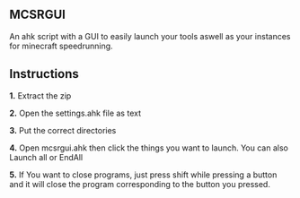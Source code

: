 ## MCSRGUI
An ahk script with a GUI to easily launch your tools aswell as your instances for minecraft speedrunning.
## Instructions
**1.** Extract the zip

**2.** Open the settings.ahk file as text

**3.** Put the correct directories

**4.** Open mcsrgui.ahk then click the things you want to launch. You can also Launch all or EndAll

**5.** If You want to close programs, just press shift while pressing a button and it will close the program corresponding to the button you pressed.
